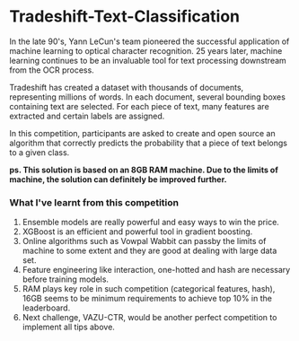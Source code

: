 Tradeshift-Text-Classification
==============================

In the late 90's, Yann LeCun's team pioneered the successful application of machine learning to optical character recognition. 25 years later, machine learning continues to be an invaluable tool for text processing downstream from the OCR process.

Tradeshift has created a dataset with thousands of documents, representing millions of words. In each document, several bounding boxes containing text are selected. For each piece of text, many features are extracted and certain labels are assigned.

In this competition, participants are asked to create and open source an algorithm that correctly predicts the probability that a piece of text belongs to a given class.

<b>ps. This solution is based on an 8GB RAM machine. Due to the limits of machine, the solution can definitely be improved further. </b>

### What I've learnt from this competition ###
1. Ensemble models are really powerful and easy ways to win the price.
2. XGBoost is an efficient and powerful tool in gradient boosting.
3. Online algorithms such as Vowpal Wabbit can passby the limits of machine to some extent and they are good at dealing with large data set. 
4. Feature engineering like interaction, one-hotted and hash are necessary before training models. 
5. RAM plays key role in such competition (categorical features, hash), 16GB seems to be minimum requirements to achieve top 10% in the leaderboard. 
6. Next challenge, VAZU-CTR, would be another perfect competition to implement all tips above. 
